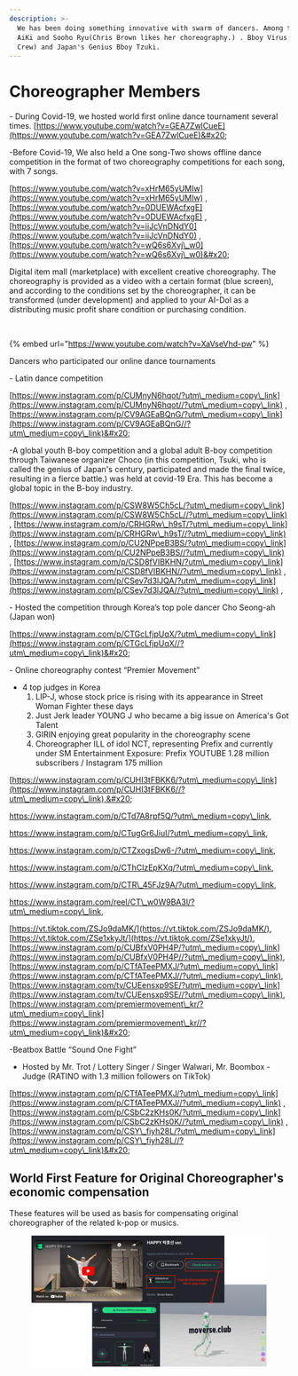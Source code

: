 ```yaml
---
description: >-
  We has been doing something innovative with swarm of dancers. Among them were
  AiKi and Sooho Ryu(Chris Brown likes her choreography.) . Bboy Virus (TIP
  Crew) and Japan's Genius Bboy Tzuki.
---
```


# Choreographer Members

&#x20; \- During Covid-19, we hosted world first online dance tournament several times. [https://www.youtube.com/watch?v=GEA7ZwlCueE](https://www.youtube.com/watch?v=GEA7ZwlCueE)&#x20;

&#x20; \-Before Covid-19, We also held a One song-Two shows offline dance competition in the format of two choreography competitions for each song, with 7 songs.

[https://www.youtube.com/watch?v=xHrM65yUMIw](https://www.youtube.com/watch?v=xHrM65yUMIw) ,  [https://www.youtube.com/watch?v=0DUEWAcfxgE](https://www.youtube.com/watch?v=0DUEWAcfxgE) , [https://www.youtube.com/watch?v=iiJcVnDNdY0](https://www.youtube.com/watch?v=iiJcVnDNdY0) , [https://www.youtube.com/watch?v=wQ6s6Xvj\_w0](https://www.youtube.com/watch?v=wQ6s6Xvj\_w0)&#x20;

&#x20;Digital item mall (marketplace) with excellent creative choreography. The choreography is provided as a video with a certain format (blue screen), and according to the conditions set by the choreographer, it can be transformed (under development) and applied to your AI-Dol as a distributing music profit share condition or purchasing condition.&#x20;

<figure><img src="../../../../.gitbook/assets/스크린샷 2023-05-02 오후 1.52.39.png" alt=""><figcaption></figcaption></figure>



{% embed url="https://www.youtube.com/watch?v=XaVseVhd-pw" %}

Dancers who participated our online dance tournaments

&#x20;\- Latin dance competition

&#x20;[https://www.instagram.com/p/CUMnyN6hqot/?utm\_medium=copy\_link](https://www.instagram.com/p/CUMnyN6hqot//?utm\_medium=copy\_link) ,  [https://www.instagram.com/p/CV9AGEaBQnG/?utm\_medium=copy\_link](https://www.instagram.com/p/CV9AGEaBQnG//?utm\_medium=copy\_link)&#x20;



\-A global youth B-boy competition and a global adult B-boy competition through Taiwanese organizer Choco (in this competition, Tsuki, who is called the genius of Japan's century, participated and made the final twice, resulting in a fierce battle.) was held at covid-19 Era.  This has become a global topic in the B-boy industry.

[https://www.instagram.com/p/CSW8W5Ch5cL/?utm\_medium=copy\_link](https://www.instagram.com/p/CSW8W5Ch5cL//?utm\_medium=copy\_link) , [https://www.instagram.com/p/CRHGRw\_h9sT/?utm\_medium=copy\_link](https://www.instagram.com/p/CRHGRw\_h9sT//?utm\_medium=copy\_link) , [https://www.instagram.com/p/CU2NPpeB3BS/?utm\_medium=copy\_link](https://www.instagram.com/p/CU2NPpeB3BS//?utm\_medium=copy\_link) , [https://www.instagram.com/p/CSD8fVIBKHN/?utm\_medium=copy\_link](https://www.instagram.com/p/CSD8fVIBKHN//?utm\_medium=copy\_link) , [https://www.instagram.com/p/CSev7d3lJQA/?utm\_medium=copy\_link](https://www.instagram.com/p/CSev7d3lJQA//?utm\_medium=copy\_link) ,&#x20;

&#x20;  \- Hosted the competition through Korea’s top pole dancer Cho Seong-ah (Japan won)

&#x20;   [https://www.instagram.com/p/CTGcLfjpUqX/?utm\_medium=copy\_link](https://www.instagram.com/p/CTGcLfjpUqX//?utm\_medium=copy\_link)&#x20;

&#x20;\- Online choreography contest “Premier Movement”

* 4 top judges in Korea
  1. LIP-J, whose stock price is rising with its appearance in Street Woman Fighter these days
  2. Just Jerk leader YOUNG J who became a big issue on America's Got Talent
  3. GIRIN enjoying great popularity in the choreography scene
  4. Choreographer ILL of idol NCT, representing Prefix and currently under SM Entertainment Exposure: Prefix YOUTUBE 1.28 million subscribers / Instagram 175 million

&#x20;      [https://www.instagram.com/p/CUHI3tFBKK6/?utm\_medium=copy\_link](https://www.instagram.com/p/CUHI3tFBKK6//?utm\_medium=copy\_link),&#x20;

&#x20;      https://www.instagram.com/p/CTd7A8rpf5Q/?utm\_medium=copy\_link,

&#x20;      https://www.instagram.com/p/CTugGr6JiuI/?utm\_medium=copy\_link,

&#x20;     https://www.instagram.com/p/CTZxogsDw6-/?utm\_medium=copy\_link,

&#x20;     https://www.instagram.com/p/CThClzEpKXq/?utm\_medium=copy\_link,

&#x20;     https://www.instagram.com/p/CTR\_45FJz9A/?utm\_medium=copy\_link,

&#x20;     https://www.instagram.com/reel/CT\_w0W9BA3l/?utm\_medium=copy\_link,

&#x20;    [https://vt.tiktok.com/ZSJo9daMK/](https://vt.tiktok.com/ZSJo9daMK/), [https://vt.tiktok.com/ZSe1xkyJt/](https://vt.tiktok.com/ZSe1xkyJt/),       [https://www.instagram.com/p/CUBfxV0PH4P/?utm\_medium=copy\_link](https://www.instagram.com/p/CUBfxV0PH4P//?utm\_medium=copy\_link),   [https://www.instagram.com/p/CTfATeePMXJ/?utm\_medium=copy\_link](https://www.instagram.com/p/CTfATeePMXJ//?utm\_medium=copy\_link), [https://www.instagram.com/tv/CUEensxp9SE/?utm\_medium=copy\_link](https://www.instagram.com/tv/CUEensxp9SE//?utm\_medium=copy\_link),  [https://www.instagram.com/premiermovement\_kr/?utm\_medium=copy\_link](https://www.instagram.com/premiermovement\_kr//?utm\_medium=copy\_link)&#x20;

\-Beatbox Battle “Sound One Fight”

* Hosted by Mr. Trot / Lottery Singer / Singer Walwari, Mr. Boombox -Judge (RATINO with 1.3 million followers on TikTok)

&#x20;[https://www.instagram.com/p/CTfATeePMXJ/?utm\_medium=copy\_link](https://www.instagram.com/p/CTfATeePMXJ//?utm\_medium=copy\_link) , [https://www.instagram.com/p/CSbC2zKHs0K/?utm\_medium=copy\_link](https://www.instagram.com/p/CSbC2zKHs0K//?utm\_medium=copy\_link) , [https://www.instagram.com/p/CSY\_fiyh28L/?utm\_medium=copy\_link](https://www.instagram.com/p/CSY\_fiyh28L//?utm\_medium=copy\_link)&#x20;

## World First Feature for Original Choreographer's economic compensation

&#x20;These features will be used as basis for compensating original choreographer of the related k-pop or musics.



<figure><img src="../../../../.gitbook/assets/image (5) (2).png" alt=""><figcaption></figcaption></figure>
